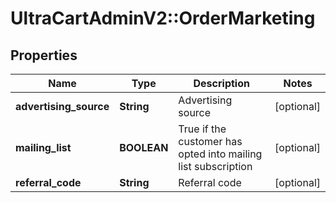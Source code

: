 # UltraCartAdminV2::OrderMarketing

## Properties
Name | Type | Description | Notes
------------ | ------------- | ------------- | -------------
**advertising_source** | **String** | Advertising source | [optional] 
**mailing_list** | **BOOLEAN** | True if the customer has opted into mailing list subscription | [optional] 
**referral_code** | **String** | Referral code | [optional] 


